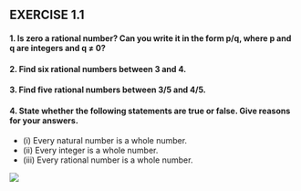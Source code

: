 ## EXERCISE 1.1
#### 1. Is zero a rational number? Can you write it in the form p/q, where p and q are integers and q ≠ 0?
#### 2. Find six rational numbers between 3 and 4.
#### 3. Find five rational numbers between 3/5 and 4/5.
#### 4. State whether the following statements are true or false. Give reasons for your answers.
* (i) Every natural number is a whole number.
* (ii) Every integer is a whole number.
* (iii) Every rational number is a whole number.

[![](https://img.youtube.com/vi/AimN2wlZj4A/0.jpg)](https://www.youtube.com/watch?v=AimN2wlZj4A)
